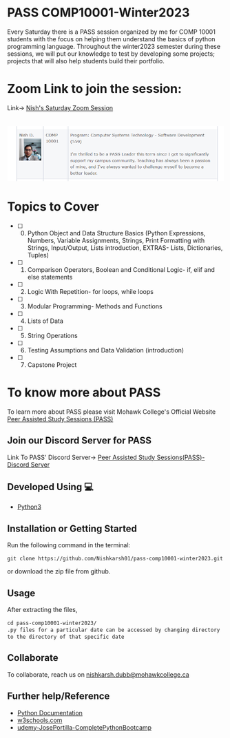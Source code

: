 # PASS COMP10001-Winter2023
Every Saturday there is a PASS session organized by me for COMP 10001 students with the focus on helping them understand the basics of python programming language. Throughout the winter2023 semester during these sessions, we will put our knowledge to test by developing some projects; projects that will also help students build their portfolio.

# Zoom Link to join the session:
Link-> [Nish's Saturday Zoom Session](https://mohawkcollege.zoom.us/j/95227377950?pwd=K29zTUFXNEZHSVVJS0QweE1LVWF2Zz09)  
<br><br>
![PASS Press Release Picture](./images/NishPass.png)

# Topics to Cover
- [ ] 0. Python Object and Data Structure Basics (Python Expressions, Numbers, Variable Assignments, Strings, Print Formatting with Strings, Input/Output, Lists introduction, EXTRAS- Lists, Dictionaries, Tuples)
- [ ] 1. Comparison Operators, Boolean and Conditional Logic- if, elif and else statements
- [ ] 2. Logic With Repetition- for loops, while loops
- [ ] 3. Modular Programming- Methods and Functions
- [ ] 4. Lists of Data
- [ ] 5. String Operations
- [ ] 6. Testing Assumptions and Data Validation (introduction)
- [ ] 7. Capstone Project

# To know more about PASS
To learn more about PASS please visit Mohawk College's Official Website [Peer Assisted Study Sessions (PASS)](https://www.mohawkcollege.ca/learning-support-centre/peer-assisted-study-sessions-pass)

## Join our Discord Server for PASS
Link To PASS' Discord Server-> [Peer Assisted Study Sessions(PASS)-Discord Server](https://discord.gg/ewHD69kws)

## Developed Using 💻
+ [Python3](https://docs.python.org/)

## Installation or Getting Started
Run the following command in the terminal:

	git clone https://github.com/Nishkarsh01/pass-comp10001-winter2023.git
or download the zip file from github.
    

## Usage
After extracting the files,

    cd pass-comp10001-winter2023/
    .py files for a particular date can be accessed by changing directory to the directory of that specific date

## Collaborate
To collaborate, reach us on [nishkarsh.dubb@mohawkcollege.ca]()

## Further help/Reference
+ [Python Documentation](https://docs.python.org/)
+ [w3schools.com](https://www.w3schools.com/)
+ [udemy-JosePortilla-CompletePythonBootcamp](https://www.udemy.com/course/complete-python-bootcamp/learn/lecture/9388520?start=0#overview)

